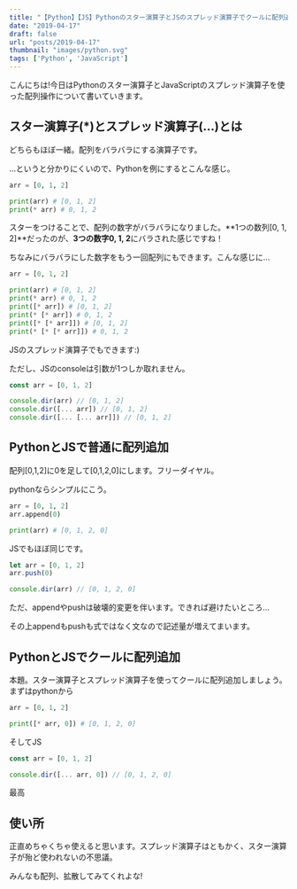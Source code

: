 ```yaml
---
title: "【Python】【JS】Pythonのスター演算子とJSのスプレッド演算子でクールに配列追加"
date: "2019-04-17"
draft: false
url: "posts/2019-04-17"
thumbnail: "images/python.svg"
tags: ['Python', 'JavaScript']
---
```


こんにちは!今日はPythonのスター演算子とJavaScriptのスプレッド演算子を使った配列操作について書いていきます。

## スター演算子(*)とスプレッド演算子(...)とは

どちらもほぼ一緒。配列をバラバラにする演算子です。

...というと分かりにくいので、Pythonを例にするとこんな感じ。
```python
arr = [0, 1, 2]

print(arr) # [0, 1, 2]
print(* arr) # 0, 1, 2

```
スターをつけることで、配列の数字がバラバラになりました。**1つの数列[0, 1, 2]**だったのが、**3つの数字0, 1, 2**にバラされた感じですね！

ちなみにバラバラにした数字をもう一回配列にもできます。こんな感じに...
```python
arr = [0, 1, 2]

print(arr) # [0, 1, 2]
print(* arr) # 0, 1, 2
print([* arr]) # [0, 1, 2]
print(* [* arr]) # 0, 1, 2
print([* [* arr]]) # [0, 1, 2]
print(* [* [* arr]]) # 0, 1, 2

```
JSのスプレッド演算子でもできます:)

ただし、JSのconsoleは引数が1つしか取れません。
```javascript
const arr = [0, 1, 2]

console.dir(arr) // [0, 1, 2]
console.dir([... arr]) // [0, 1, 2]
console.dir([... [... arr]]) // [0, 1, 2]
```

## PythonとJSで普通に配列追加

配列[0,1,2]に0を足して[0,1,2,0]にします。フリーダイヤル。

pythonならシンプルにこう。
```python
arr = [0, 1, 2]
arr.append(0)

print(arr) # [0, 1, 2, 0]

```
JSでもほぼ同じです。
```javascript
let arr = [0, 1, 2]
arr.push(0)

console.dir(arr) // [0, 1, 2, 0]
```

ただ、appendやpushは破壊的変更を伴います。できれば避けたいところ...

その上appendもpushも式ではなく文なので記述量が増えてまいます。

## PythonとJSでクールに配列追加
本題。スター演算子とスプレッド演算子を使ってクールに配列追加しましょう。まずはpythonから

```python
arr = [0, 1, 2]

print([* arr, 0]) # [0, 1, 2, 0]
```
そしてJS


```javascript
const arr = [0, 1, 2]

console.dir([... arr, 0]) // [0, 1, 2, 0]
```
最高

## 使い所
正直めちゃくちゃ使えると思います。スプレッド演算子はともかく、スター演算子が殆ど使われないの不思議。

みんなも配列、拡散してみてくれよな!